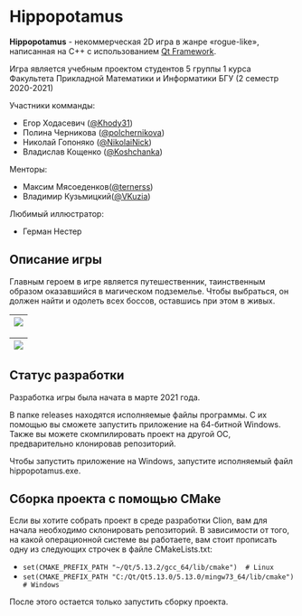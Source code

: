 # Hippopotamus

**Hippopotamus** - некоммерческая 2D игра в жанре «rogue-like», написанная на C++ с использованием
[Qt Framework](https://www.qt.io).

Игра является учебным проектом студентов 5 группы 1 курса Факультета Прикладной Математики и Информатики БГУ (2 семестр 2020-2021)

Участники комманды:
* Егор Ходасевич ([@Khody31](https://github.com/Khody31))
* Полина Черникова ([@polchernikova](https://github.com/polchernikova))
* Николай Гопоняко ([@NikolaiNick](https://github.com/NikolaiNick))
* Владислав Кощенко ([@Koshchanka](https://github.com/Koshchanka))

Менторы: 
* Максим Мясоеденков([@ternerss](https://github.com/ternerss))
* Владимир Кузьмицкий([@VKuzia](https://github.com/VKuzia))

Любимый иллюстратор:
* Герман Нестер


## Описание игры
Главным героем в игре является путешественник, таинственным образом оказавшийся в 
магическом подземелье. Чтобы выбраться, он должен найти и одолеть всех боссов, оставшись при этом в живых. 

| ![](res/previews/gameplay1.png) |
| ---------------------------------- |

| ![](res/previews/gameplay2.png) | 
| ---------------------------------- |

## Статус разработки
Разработка игры была начата в марте 2021 года.

В папке releases находятся исполняемые файлы программы. С их помощью вы
сможете запустить приложение на 64-битной Windows. Также вы можете
скомпилировать проект на другой ОС, предварительно клонировав репозиторий.

Чтобы запустить приложение на Windows, запустите исполняемый файл hippopotamus.exe.

## Сборка проекта с помощью CMake
Если вы хотите собрать проект в среде разработки Clion, вам для начала
необходимо склонировать репозиторий.
В зависимости от того, на какой операционной системе вы работаете, вам стоит
прописать одну из следующих строчек в файле CMakeLists.txt:
* `set(CMAKE_PREFIX_PATH "~/Qt/5.13.2/gcc_64/lib/cmake")  # Linux`
* `set(CMAKE_PREFIX_PATH "C:/Qt/Qt5.13.0/5.13.0/mingw73_64/lib/cmake") # Windows`

После этого остается только запустить сборку проекта.
